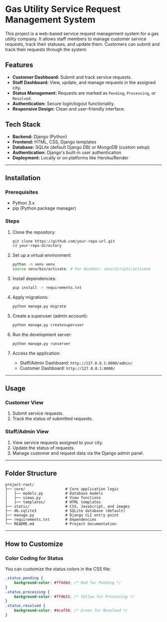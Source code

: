 # Gas Utility Service Request Management System

This project is a web-based service request management system for a gas utility company. It allows staff members to manage customer service requests, track their statuses, and update them. Customers can submit and track their requests through the system.

## Features
- **Customer Dashboard:** Submit and track service requests.
- **Staff Dashboard:** View, update, and manage requests in the assigned city.
- **Status Management:** Requests are marked as `Pending`, `Processing`, or `Resolved`.
- **Authentication:** Secure login/logout functionality.
- **Responsive Design:** Clean and user-friendly interface.

## Tech Stack
- **Backend:** Django (Python)
- **Frontend:** HTML, CSS, Django templates
- **Database:** SQLite (default Django DB) or MongoDB (custom setup)
- **Authentication:** Django's built-in user authentication
- **Deployment:** Locally or on platforms like Heroku/Render

---

## Installation

### Prerequisites
- Python 3.x
- pip (Python package manager)

### Steps
1. Clone the repository:
   ```bash
   git clone https://github.com/your-repo-url.git
   cd your-repo-directory
   ```

2. Set up a virtual environment:
   ```bash
   python -m venv venv
   source venv/bin/activate  # For Windows: venv\Scripts\activate
   ```

3. Install dependencies:
   ```bash
   pip install -r requirements.txt
   ```

4. Apply migrations:
   ```bash
   python manage.py migrate
   ```

5. Create a superuser (admin account):
   ```bash
   python manage.py createsuperuser
   ```

6. Run the development server:
   ```bash
   python manage.py runserver
   ```

7. Access the application:
   - Staff/Admin Dashboard: `http://127.0.0.1:8000/admin/`
   - Customer Dashboard: `http://127.0.0.1:8000/`

---

## Usage

### Customer View
1. Submit service requests.
2. Track the status of submitted requests.

### Staff/Admin View
1. View service requests assigned to your city.
2. Update the status of requests.
3. Manage customer and request data via the Django admin panel.

---

## Folder Structure
```
project-root/
├── core/                  # Core application logic
│   ├── models.py          # Database models
│   ├── views.py           # View functions
│   ├── templates/         # HTML templates
├── static/                # CSS, JavaScript, and images
├── db.sqlite3             # SQLite database (default)
├── manage.py              # Django CLI entry point
├── requirements.txt       # Dependencies
└── README.md              # Project documentation
```

---

## How to Customize

### Color Coding for Status
You can customize the status colors in the CSS file:
```css
.status.pending {
    background-color: #ff4d4d; /* Red for Pending */
}
.status.processing {
    background-color: #ffd633; /* Yellow for Processing */
}
.status.resolved {
    background-color: #4caf50; /* Green for Resolved */
}
```



